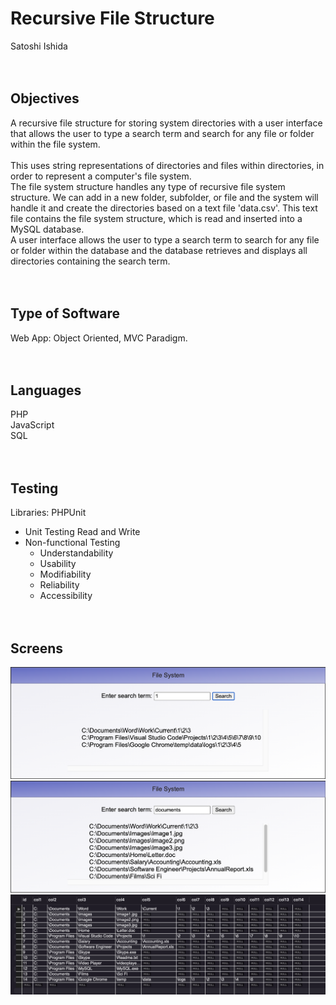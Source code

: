 # Recursive File Structure
Satoshi Ishida
<br><br><br>

## Objectives
A recursive file structure for storing system directories with a user interface that allows the user to type a search term and search for any file or folder within the file system.\
\
This uses string representations of directories and files within directories, in order to represent a computer's file system.\
The file system structure handles any type of recursive file system structure. We can add in a new folder, subfolder, or file and the system will handle it and create the directories based on a text file 'data.csv'. This text file contains the file system structure, which is read and inserted into a MySQL database.\
A user interface allows the user to type a search term to search for any file or folder within the database and the database retrieves and displays all directories containing the search term.
<br><br><br>

## Type of Software
Web App: Object Oriented, MVC Paradigm.
<br><br><br>

## Languages
PHP\
JavaScript\
SQL
<br><br><br>

## Testing
Libraries: PHPUnit
- Unit Testing Read and Write
- Non-functional Testing
	- Understandability
	- Usability
	- Modifiability
	- Reliability
	- Accessibility
<br><br><br>

## Screens
![Demo1](https://github.com/SatoshiJIshida/projects/blob/main/Recursive%20File%20Structure%20-%20PHP,%20JavaScript,%20SQL/screens/1.jpg)
![Demo2](https://github.com/SatoshiJIshida/projects/blob/main/Recursive%20File%20Structure%20-%20PHP,%20JavaScript,%20SQL/screens/2.jpg)
![Database](https://github.com/SatoshiJIshida/projects/blob/main/Recursive%20File%20Structure%20-%20PHP,%20JavaScript,%20SQL/screens/3.jpg)